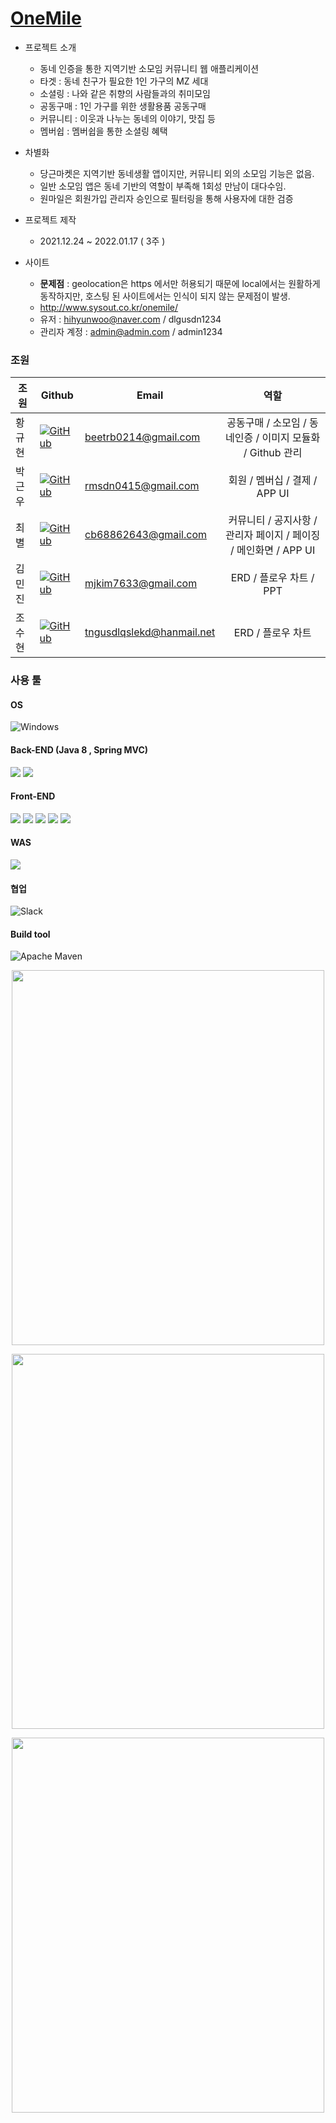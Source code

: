 # [OneMile](http://www.sysout.co.kr/onemile)
- 프로젝트 소개
  - 동네 인증을 통한 지역기반 소모임 커뮤니티 웹 애플리케이션
  - 타겟  :  동네 친구가 필요한 1인 가구의 MZ 세대
  - 소셜링 : 나와 같은 취향의 사람들과의 취미모임
  - 공동구매 : 1인 가구를 위한 생활용품 공동구매
  - 커뮤니티 :  이웃과 나누는 동네의 이야기, 맛집 등
  - 멤버쉽 :  멤버쉽을 통한 소셜링 혜택 

- 차별화
  - 당근마켓은 지역기반 동네생활 앱이지만, 커뮤니티 외의 소모임 기능은 없음.
  - 일반 소모임 앱은 동네 기반의 역할이 부족해 1회성 만남이 대다수임.
  - 원마일은 회원가입 관리자 승인으로  필터링을 통해 사용자에 대한 검증 

- 프로젝트 제작
  - 2021.12.24 ~ 2022.01.17 ( 3주 )

- 사이트
  - **문제점** : geolocation은 https 에서만 허용되기 때문에 local에서는 원활하게 동작하지만, 호스팅 된 사이트에서는 인식이 되지 않는 문제점이 발생.
  - http://www.sysout.co.kr/onemile/
  - 유저 : hihyunwoo@naver.com / dlgusdn1234
  - 관리자 계정  : admin@admin.com / admin1234

### 조원
| 조원   | Github | Email | 역할 |
| ------ | ------ | ----- |:---------:|
| 황규현 | [![GitHub](https://img.shields.io/badge/github-%23121011.svg?style=for-the-badge&logo=github&logoColor=white)](https://github.com/beetrbgus)  | beetrb0214@gmail.com |공동구매 / 소모임 / 동네인증 / 이미지 모듈화 / Github 관리 |
| 박근우 | [![GitHub](https://img.shields.io/badge/github-%23121011.svg?style=for-the-badge&logo=github&logoColor=white)](https://github.com/lostMS95)  | rmsdn0415@gmail.com |회원 / 멤버십 / 결제 / APP UI |
| 최별 |  [![GitHub](https://img.shields.io/badge/github-%23121011.svg?style=for-the-badge&logo=github&logoColor=white)](https://github.com/ChoeByeol) | cb68862643@gmail.com | 커뮤니티 / 공지사항 / 관리자 페이지 / 페이징 / 메인화면 / APP UI |
| 김민진 | [![GitHub](https://img.shields.io/badge/github-%23121011.svg?style=for-the-badge&logo=github&logoColor=white)](https://github.com/koronchann)  | mjkim7633@gmail.com | ERD / 플로우 차트 / PPT |
| 조수현 | [![GitHub](https://img.shields.io/badge/github-%23121011.svg?style=for-the-badge&logo=github&logoColor=white)](https://github.com/qww2141)  | tngusdlqslekd@hanmail.net |  ERD / 플로우 차트 |

### 사용 툴

#### OS 
 ![Windows](https://img.shields.io/badge/Windows-0078D6?style=for-the-badge&logo=windows&logoColor=white)
#### Back-END (Java 8 , Spring MVC)
 <img src="https://img.shields.io/badge/JAVA-007396?style=for-the-badge&logo=java&logoColor=white"> <img src="https://img.shields.io/badge/Spring-6DB33F?style=for-the-badge&logo=Spring&logoColor=white">
#### Front-END
 <img src="https://img.shields.io/badge/javascript-F7DF1E?style=for-the-badge&logo=javascript&logoColor=black"> <img src="https://img.shields.io/badge/jquery-0769AD?style=for-the-badge&logo=jquery&logoColor=white"> <img src="https://img.shields.io/badge/html-E34F26?style=for-the-badge&logo=html5&logoColor=white"> <img src="https://img.shields.io/badge/css-1572B6?style=for-the-badge&logo=css3&logoColor=white"> <img src="https://img.shields.io/badge/bootstrap-7952B3?style=for-the-badge&logo=bootstrap&logoColor=white">
#### WAS 
 <img src="https://img.shields.io/badge/apache tomcat-F8DC75?style=for-the-badge&logo=apachetomcat&logoColor=white">

#### 협업
 ![Slack](https://img.shields.io/badge/Slack-4A154B?style=for-the-badge&logo=slack&logoColor=white)
#### Build tool
 ![Apache Maven](https://img.shields.io/badge/Apache%20Maven-C71A36?style=for-the-badge&logo=Apache%20Maven&logoColor=white)
 
<p align="center"><img src="https://user-images.githubusercontent.com/88869529/151005274-dd49015d-f4c1-40b5-83de-9ff4082fde99.png" width="500" height="600" align="center" /></p>
<p align="center"><img src="https://user-images.githubusercontent.com/88869529/151007984-34768c30-4f93-4d15-bcbe-294fa56dd615.png" width="500" height="600" align="center" /></p>
<p align="center"><img src="https://user-images.githubusercontent.com/88869529/151007950-06c86de8-b679-4970-b6f2-6b93977e5633.png" width="500" height="600" align="center" /></p>

 
